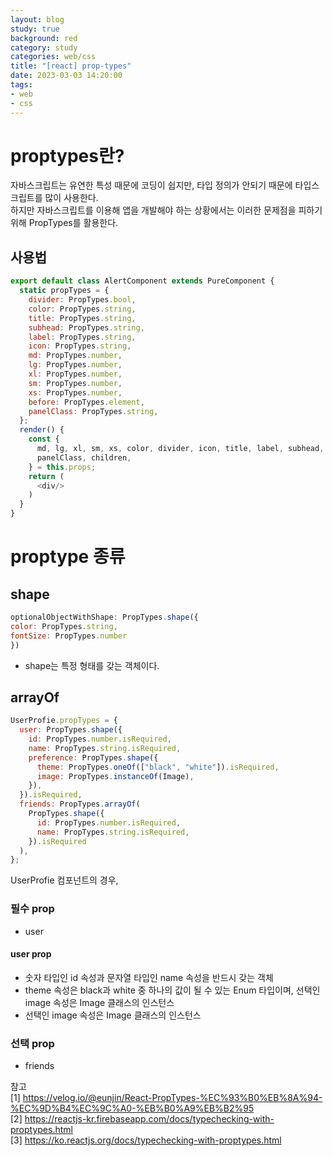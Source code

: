 ```yaml
---
layout: blog
study: true
background: red
category: study
categories: web/css
title: "[react] prop-types"
date: 2023-03-03 14:20:00
tags:
- web
- css
---
```


# proptypes란?

자바스크립트는 유연한 특성 때문에 코딩이 쉽지만, 타입 정의가 안되기 때문에 타입스크립트를 많이 사용한다.   
하지만 자바스크립트를 이용해 앱을 개발해야 하는 상황에서는 이러한 문제점을 피하기 위해 PropTypes를 활용한다.

## 사용법

```js
export default class AlertComponent extends PureComponent {
  static propTypes = { 
    divider: PropTypes.bool,
    color: PropTypes.string,
    title: PropTypes.string,
    subhead: PropTypes.string,
    label: PropTypes.string,
    icon: PropTypes.string,
    md: PropTypes.number,
    lg: PropTypes.number,
    xl: PropTypes.number,
    sm: PropTypes.number,
    xs: PropTypes.number,
    before: PropTypes.element,
    panelClass: PropTypes.string,
  };
  render() {
    const {
      md, lg, xl, sm, xs, color, divider, icon, title, label, subhead, before,
      panelClass, children,
    } = this.props;
    return (
      <div/>
    )
  }
}
```
# proptype 종류

## shape

```js
optionalObjectWithShape: PropTypes.shape({
color: PropTypes.string,
fontSize: PropTypes.number
})
```
- shape는 특정 형태를 갖는 객체이다.

## arrayOf
```js
UserProfie.propTypes = {
  user: PropTypes.shape({
    id: PropTypes.number.isRequired,
    name: PropTypes.string.isRequired,
    preference: PropTypes.shape({
      theme: PropTypes.oneOf(["black", "white"]).isRequired,
      image: PropTypes.instanceOf(Image),
    }),
  }).isRequired,
  friends: PropTypes.arrayOf(
    PropTypes.shape({
      id: PropTypes.number.isRequired,
      name: PropTypes.string.isRequired,
    }).isRequired
  ),
};
```

UserProfie 컴포넌트의 경우, 
### 필수 prop
- user 
#### user prop
- 숫자 타입인 id 속성과 문자열 타입인 name 속성을 반드시 갖는 객체
- theme 속성은 black과 white 중 하나의 값이 될 수 있는 Enum 타입이며, 선택인 image 속성은 Image 클래스의 인스턴스
- 선택인 image 속성은 Image 클래스의 인스턴스
### 선택 prop
- friends  



참고  
[1] https://velog.io/@eunjin/React-PropTypes-%EC%93%B0%EB%8A%94-%EC%9D%B4%EC%9C%A0-%EB%B0%A9%EB%B2%95  
[2] https://reactjs-kr.firebaseapp.com/docs/typechecking-with-proptypes.html  
[3] https://ko.reactjs.org/docs/typechecking-with-proptypes.html
